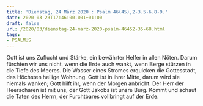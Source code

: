 ```yaml
---
title: 'Dienstag, 24 März 2020 : Psalm 46(45),2-3.5-6.8-9.'
date: 2020-03-23T17:46:00.001+01:00
draft: false
url: /2020/03/dienstag-24-marz-2020-psalm-46452-35-68.html
tags: 
- PSALMUS
---
```


Gott ist uns Zuflucht und Stärke, ein bewährter Helfer in allen Nöten. Darum fürchten wir uns nicht, wenn die Erde auch wankt, wenn Berge stürzen in die Tiefe des Meeres. Die Wasser eines Stromes erquicken die Gottesstadt, des Höchsten heilige Wohnung. Gott ist in ihrer Mitte, darum wird sie niemals wanken; Gott hilft ihr, wenn der Morgen anbricht. Der Herr der Heerscharen ist mit uns, der Gott Jakobs ist unsre Burg. Kommt und schaut die Taten des Herrn, der Furchtbares vollbringt auf der Erde.